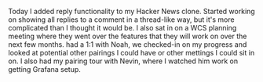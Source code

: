 Today I added reply functionality to my Hacker News clone. Started working on showing all replies to a comment in a thread-like way, but it's more complicated than I thought it would be. I also sat in on a WCS planning meeting where they went over the features that they will work on over the next few months. had a 1:1 with Noah, we checked-in on my progress and looked at potential other pairings I could have or other mettings I could sit in on. I also had my pairing tour with Nevin, where I watched him work on getting Grafana setup.
